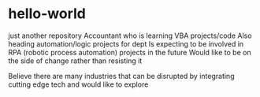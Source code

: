 # hello-world
just another repository
Accountant who is learning VBA projects/code
 Also heading automation/logic projects for dept
 Is expecting to be involved in RPA (robotic process automation) projects in the future
Would like to be on the side of change rather than resisting it

Believe there are many industries that can be disrupted by integrating cutting edge tech
  and would like to explore
